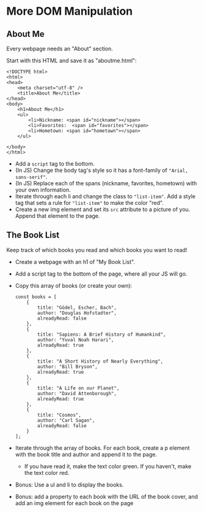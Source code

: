 # More DOM Manipulation

## About Me

Every webpage needs an "About" section.

Start with this HTML and save it as "aboutme.html":

    <!DOCTYPE html>
    <html>
    <head>
        <meta charset="utf-8" />
        <title>About Me</title>
    </head>
    <body>
        <h1>About Me</h1>
        <ul>
            <li>Nickname: <span id="nickname"></span>
            <li>Favorites:  <span id="favorites"></span>
            <li>Hometown: <span id="hometown"></span>
        </ul>

    </body>
    </html>
 
- Add a `script` tag to the bottom.
- (In JS) Change the body tag's style so it has a font-family of `"Arial, sans-serif"`.
- (In JS) Replace each of the spans (nickname, favorites, hometown) with your own information.
- Iterate through each li and change the class to `"list-item"`. Add a style tag that sets a rule for `"list-item"` to make the color "red".
- Create a new img element and set its `src` attribute to a picture of you. Append that element to the page.

## The Book List

Keep track of which books you read and which books you want to read!

- Create a webpage with an h1 of "My Book List".
- Add a script tag to the bottom of the page, where all your JS will go.
- Copy this array of books (or create your own):

      const books = [
          {
              title: "Gödel, Escher, Bach",
              author: "Douglas Hofstadter",
              alreadyRead: false
          },
          {
              title: "Sapiens: A Brief History of Humankind",
              author: "Yuval Noah Harari",
              alreadyRead: true
          },
          {
              title: "A Short History of Nearly Everything",
              author: "Bill Bryson",
              alreadyRead: true
          },
          {
              title: "A Life on our Planet",
              author: "David Attenborough",
              alreadyRead: true
          },
          {
              title: "Cosmos",
              author: "Carl Sagan",
              alreadyRead: false
          }
      ];
 
- Iterate through the array of books. For each book, create a p element with the book title and author and append it to the page.
    - If you have read it, make the text color green. If you haven't, make the text color red.
- Bonus: Use a ul and li to display the books.
- Bonus: add a property to each book with the URL of the book cover, and add an img element for each book on the page
